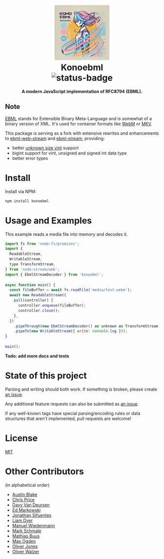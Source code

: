 <h1 align="center">
  <img src="./assets/konoebml-512x512.webp" alt="logo" height=180 />
  <br />
  <b>Konoebml</b>
  <div align="center"><img src="https://img.shields.io/badge/status-beta-blue" alt="status-badge" /></div>
</h1>

<p align="center"><b>A modern JavaScript implementation of RFC8794 (EBML). </b></p>

## Note

[EBML][EBML] stands for Extensible Binary Meta-Language and is somewhat of a binary version of XML. It's used for container formats like [WebM][webm] or [MKV][mkv].

This package is serving as a fork with extensive rewrites and enhancements to [ebml-web-stream][ebml-web-stream] and [ebml-stream][ebml-stream], providing:

- better [unknown size vint][unknown size vint] support
- bigint support for vint, unsigned and signed int data type
- better error types

# Install

Install via NPM:

```bash
npm install konoebml
```

# Usage and Examples

This example reads a media file into memory and decodes it.

```js
import fs from 'node:fs/promises';
import {
  ReadableStream,
  WritableStream,
  type TransformStream,
} from 'node:stream/web';
import { EbmlStreamDecoder } from 'konoebml';

async function main() {
  const fileBuffer = await fs.readFile('media/test.webm');
  await new ReadableStream({
    pull(controller) {
      controller.enqueue(fileBuffer);
      controller.close();
    },
  })
    .pipeThrough(new EbmlStreamDecoder() as unknown as TransformStream)
    .pipeTo(new WritableStream({ write: console.log }));
}

main();
```

**Todo: add more docs and tests**

# State of this project

Parsing and writing should both work. If something is broken, please create [an issue][new-issue].

Any additional feature requests can also be submitted as [an issue][new-issue].

If any well-known tags have special parsing/encoding rules or data structures that aren't implemented, pull requests are welcome!

# License

[MIT](./LICENSE)

# Other Contributors

(in alphabetical order)

* [Austin Blake](https://github.com/austinleroy)
* [Chris Price](https://github.com/chrisprice)
* [Davy Van Deursen](https://github.com/dvdeurse)
* [Ed Markowski](https://github.com/siphontv)
* [Jonathan Sifuentes](https://github.com/jayands)
* [Liam Dyer](https://github.com/Saghen)
* [Manuel Wiedenmann](https://github.com/fsmanuel)
* [Mark Schmale](https://github.com/themasch)
* [Mathias Buus](https://github.com/mafintosh)
* [Max Ogden](https://github.com/maxogden)
* [Oliver Jones](https://github.com/OllieJones)
* [Oliver Walzer](https://github.com/owcd)

[EBML]: http://ebml.sourceforge.net/
[mkv]: http://www.matroska.org/technical/specs/index.html
[webm]: https://www.webmproject.org/
[new-issue]: https://github.com/saghen/ebml-web-stream/issues/new
[unknown size vint]: (https://www.rfc-editor.org/rfc/rfc8794.html#name-unknown-data-size)
[ebml-web-stream]: (https://github.com/Saghen/ebml-web-stream)
[ebml-stream]: (https://github.com/austinleroy/node-ebml)